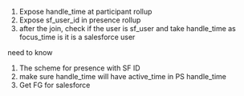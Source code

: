 
1. Expose handle_time at participant rollup 
2. Expose sf_user_id in presence rollup
3. after the join, check if the user is sf_user and take handle_time as focus_time is it is a salesforce user

need to know
1. The scheme for presence with SF ID
2. make sure handle_time will have active_time in PS handle_time
3. Get FG for salesforce